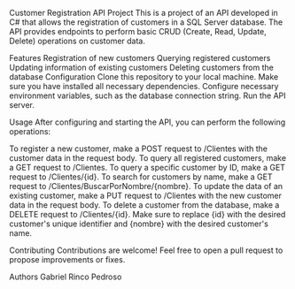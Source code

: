
Customer Registration API Project
This is a project of an API developed in C# that allows the registration of customers in a SQL Server database. The API provides endpoints to perform basic CRUD (Create, Read, Update, Delete) operations on customer data.

Features
Registration of new customers
Querying registered customers
Updating information of existing customers
Deleting customers from the database
Configuration
Clone this repository to your local machine.
Make sure you have installed all necessary dependencies.
Configure necessary environment variables, such as the database connection string.
Run the API server.

Usage
After configuring and starting the API, you can perform the following operations:

To register a new customer, make a POST request to /Clientes with the customer data in the request body.
To query all registered customers, make a GET request to /Clientes.
To query a specific customer by ID, make a GET request to /Clientes/{id}.
To search for customers by name, make a GET request to /Clientes/BuscarPorNombre/{nombre}.
To update the data of an existing customer, make a PUT request to /Clientes with the new customer data in the request body.
To delete a customer from the database, make a DELETE request to /Clientes/{id}.
Make sure to replace {id} with the desired customer's unique identifier and {nombre} with the desired customer's name.

Contributing
Contributions are welcome! Feel free to open a pull request to propose improvements or fixes.

Authors
Gabriel Rinco Pedroso
